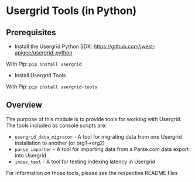 # Usergrid Tools (in Python)

## Prerequisites

* Install the Usergrid Python SDK: https://github.com/jwest-apigee/usergrid-python

With Pip: `pip install usergrid`

* Install Usergrid Tools

With Pip: `pip install usergrid-tools`


## Overview
The purpose of this module is to provide tools for working with Usergrid.  The tools included as console scripts are:
* `usergrid_data_migrator` - A tool for migrating data from one Usergrid installation to another (or org1->org2)
* `parse_importer` - A tool for importing data from a Parse.com data export into Usergrid
* `index_test` - A tool for testing indexing latency in Usergrid

For information on those tools, please see the respective README files